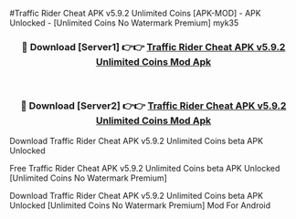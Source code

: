 #Traffic Rider Cheat APK v5.9.2 Unlimited Coins [APK-MOD] - APK Unlocked - [Unlimited Coins No Watermark Premium] myk35



<div align="center">

<h3>🔴 Download [Server1] 👉👉 <a href="https://momento.my/?title=Traffic_Rider_Cheat_APK_v5.9.2_Unlimited_Coins">Traffic Rider Cheat APK v5.9.2 Unlimited Coins Mod Apk</a></h3><br>

<h3>🔴 Download [Server2] 👉👉 <a href="https://momento.my/?title=Traffic_Rider_Cheat_APK_v5.9.2_Unlimited_Coins">Traffic Rider Cheat APK v5.9.2 Unlimited Coins Mod Apk</a></h3>
</div>



Download Traffic Rider Cheat APK v5.9.2 Unlimited Coins beta APK Unlocked

Free Traffic Rider Cheat APK v5.9.2 Unlimited Coins beta APK Unlocked [Unlimited Coins No Watermark Premium]

Download Traffic Rider Cheat APK v5.9.2 Unlimited Coins beta APK Unlocked [Unlimited Coins No Watermark Premium] Mod For Android

